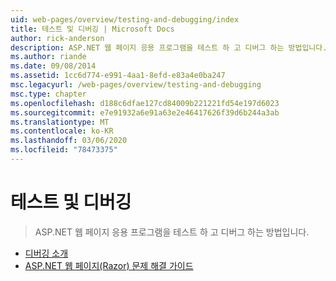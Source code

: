 ```yaml
---
uid: web-pages/overview/testing-and-debugging/index
title: 테스트 및 디버깅 | Microsoft Docs
author: rick-anderson
description: ASP.NET 웹 페이지 응용 프로그램을 테스트 하 고 디버그 하는 방법입니다.
ms.author: riande
ms.date: 09/08/2014
ms.assetid: 1cc6d774-e991-4aa1-8efd-e83a4e0ba247
msc.legacyurl: /web-pages/overview/testing-and-debugging
msc.type: chapter
ms.openlocfilehash: d188c6dfae127cd84009b221221fd54e197d6023
ms.sourcegitcommit: e7e91932a6e91a63e2e46417626f39d6b244a3ab
ms.translationtype: MT
ms.contentlocale: ko-KR
ms.lasthandoff: 03/06/2020
ms.locfileid: "78473375"
---
```

# <a name="testing-and-debugging"></a>테스트 및 디버깅

> ASP.NET 웹 페이지 응용 프로그램을 테스트 하 고 디버그 하는 방법입니다.

- [디버깅 소개](introduction-to-debugging.md)
- [ASP.NET 웹 페이지(Razor) 문제 해결 가이드](aspnet-web-pages-razor-troubleshooting-guide.md)
